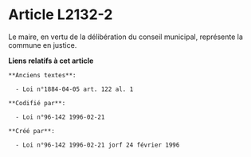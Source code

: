 # Article L2132-2

Le maire, en vertu de la délibération du conseil municipal, représente la commune en justice.

**Liens relatifs à cet article**

	**Anciens textes**:

	  - Loi n°1884-04-05 art. 122 al. 1

	**Codifié par**:

	  - Loi n°96-142 1996-02-21

	**Créé par**:

	  - Loi n°96-142 1996-02-21 jorf 24 février 1996
